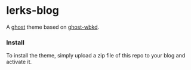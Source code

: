 # lerks-blog
A [ghost](https://ghost.org/) theme based on [ghost-wbkd](https://github.com/wbkd/ghost-wbkd).

### Install

To install the theme, simply upload a zip file of this repo to your blog and activate it.


